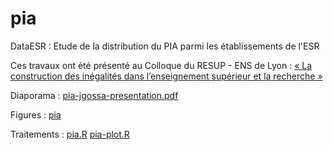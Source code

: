 # pia
DataESR : Etude de la distribution du PIA parmi les établissements de l'ESR 

Ces travaux ont été présenté au Colloque du RESUP - ENS de Lyon : 
[« La construction des inégalités dans l’enseignement supérieur et la recherche »](http://triangle.ens-lyon.fr/spip.php?article10448)

Diaporama : [pia-jgossa-presentation.pdf](pia-jgossa-presentation.pdf)

Figures : [pia](pia.md)

Traitements : [pia.R](pia.R) [pia-plot.R](pia-plot.R)